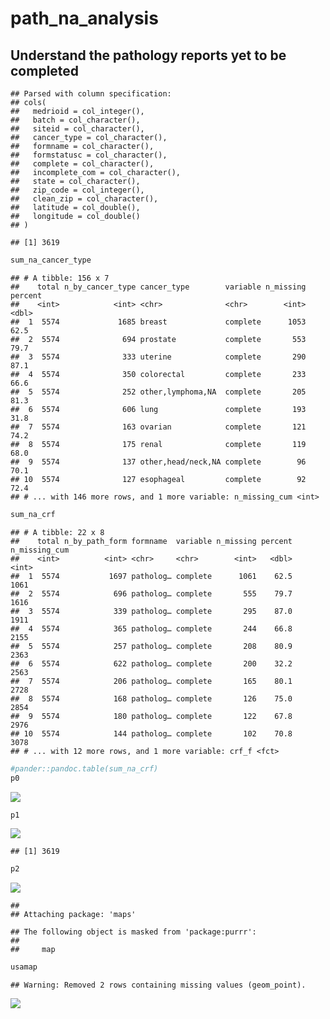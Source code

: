 path\_na\_analysis
================

Understand the pathology reports yet to be completed
----------------------------------------------------

    ## Parsed with column specification:
    ## cols(
    ##   medrioid = col_integer(),
    ##   batch = col_character(),
    ##   siteid = col_character(),
    ##   cancer_type = col_character(),
    ##   formname = col_character(),
    ##   formstatusc = col_character(),
    ##   complete = col_character(),
    ##   incomplete_com = col_character(),
    ##   state = col_character(),
    ##   zip_code = col_integer(),
    ##   clean_zip = col_character(),
    ##   latitude = col_double(),
    ##   longitude = col_double()
    ## )

    ## [1] 3619

``` r
sum_na_cancer_type
```

    ## # A tibble: 156 x 7
    ##    total n_by_cancer_type cancer_type        variable n_missing percent
    ##    <int>            <int> <chr>              <chr>        <int>   <dbl>
    ##  1  5574             1685 breast             complete      1053    62.5
    ##  2  5574              694 prostate           complete       553    79.7
    ##  3  5574              333 uterine            complete       290    87.1
    ##  4  5574              350 colorectal         complete       233    66.6
    ##  5  5574              252 other,lymphoma,NA  complete       205    81.3
    ##  6  5574              606 lung               complete       193    31.8
    ##  7  5574              163 ovarian            complete       121    74.2
    ##  8  5574              175 renal              complete       119    68.0
    ##  9  5574              137 other,head/neck,NA complete        96    70.1
    ## 10  5574              127 esophageal         complete        92    72.4
    ## # ... with 146 more rows, and 1 more variable: n_missing_cum <int>

``` r
sum_na_crf
```

    ## # A tibble: 22 x 8
    ##    total n_by_path_form formname  variable n_missing percent n_missing_cum
    ##    <int>          <int> <chr>     <chr>        <int>   <dbl>         <int>
    ##  1  5574           1697 patholog… complete      1061    62.5          1061
    ##  2  5574            696 patholog… complete       555    79.7          1616
    ##  3  5574            339 patholog… complete       295    87.0          1911
    ##  4  5574            365 patholog… complete       244    66.8          2155
    ##  5  5574            257 patholog… complete       208    80.9          2363
    ##  6  5574            622 patholog… complete       200    32.2          2563
    ##  7  5574            206 patholog… complete       165    80.1          2728
    ##  8  5574            168 patholog… complete       126    75.0          2854
    ##  9  5574            180 patholog… complete       122    67.8          2976
    ## 10  5574            144 patholog… complete       102    70.8          3078
    ## # ... with 12 more rows, and 1 more variable: crf_f <fct>

``` r
#pander::pandoc.table(sum_na_crf)
p0
```

![](path_na_analysis_files/figure-markdown_github/unnamed-chunk-1-1.png)

``` r
p1
```

![](path_na_analysis_files/figure-markdown_github/unnamed-chunk-1-2.png)

    ## [1] 3619

``` r
p2
```

![](path_na_analysis_files/figure-markdown_github/unnamed-chunk-3-1.png)

    ## 
    ## Attaching package: 'maps'

    ## The following object is masked from 'package:purrr':
    ## 
    ##     map

``` r
usamap
```

    ## Warning: Removed 2 rows containing missing values (geom_point).

![](path_na_analysis_files/figure-markdown_github/unnamed-chunk-5-1.png)

